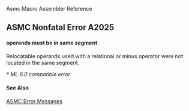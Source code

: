 Asmc Macro Assembler Reference

## ASMC Nonfatal Error A2025

#### operands must be in same segment

Relocatable operands used with a relational or minus operator were not located in the same segment.

_* ML 6.0 compatible error_

#### See Also

[ASMC Error Messages](readme.md)